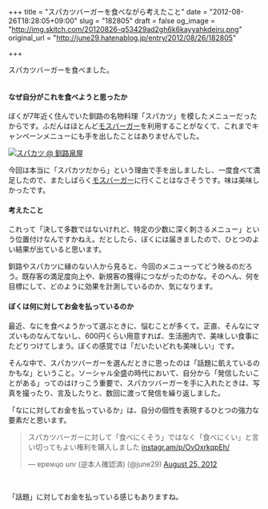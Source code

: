 +++
title = "スパカツバーガーを食べながら考えたこと"
date = "2012-08-26T18:28:05+09:00"
slug = "182805"
draft = false
og_image = "http://img.skitch.com/20120826-q53429ad2gh6k6kayyahkdeiru.png"
original_url = "http://june29.hatenablog.jp/entry/2012/08/26/182805"

+++

<p>スパカツバーガーを食べました。</p>
<p><img src="http://img.skitch.com/20120826-q53429ad2gh6k6kayyahkdeiru.png" alt="" height=""></p>

<div class="section">
    <h4>なぜ自分がこれを食べようと思ったか</h4>
    <p>ぼくが7年近く住んでいた釧路の名物料理「スパカツ」を模したメニューだったからです。ふだんはほとんど<a class="keyword" href="http://d.hatena.ne.jp/keyword/%A5%E2%A5%B9%A5%D0%A1%BC%A5%AC%A1%BC">モスバーガー</a>を利用することがなくて、これまでキャンペーンメニューにも手を出したことはありませんでした。</p>
<p><a href="http://www.flickr.com/photos/june29/5212599315/" title="スパカツ @ 釧路泉屋 by june29, on Flickr"><img src="http://farm6.staticflickr.com/5170/5212599315_b4c29cb6c6.jpg" alt="スパカツ @ 釧路泉屋"></a></p>
<p>今回は本当に「スパカツだから」という理由で手を出しましたし、一度食べて満足したので、またしばらく<a class="keyword" href="http://d.hatena.ne.jp/keyword/%A5%E2%A5%B9%A5%D0%A1%BC%A5%AC%A1%BC">モスバーガー</a>に行くことはなさそうです。味は美味しかったです。</p>

</div>
<div class="section">
    <h4>考えたこと</h4>
    <p>これって「決して多数ではないけれど、特定の少数に深く刺さるメニュー」という位置付けなんですかねえ。だとしたら、ぼくには届きましたので、ひとつのよい結果が出ていると思います。</p>
<p>釧路やスパカツに縁のない人から見ると、今回のメニューってどう映るのだろう。既存客の満足度向上や、新規客の獲得につながったのかな。そのへん、何を目標にして、どのように効果を計測しているのか、気になります。</p>

</div>
<div class="section">
    <h4>ぼくは何に対してお金を払っているのか</h4>
    <p>最近、なにを食べようかって選ぶときに、悩むことが多くて。正直、そんなにマズいものなんてないし、600円くらい用意すれば、生活圏内で、美味しい食事にたどりつけてしまう。ぼくの感覚では「だいたいどれも美味しい」です。</p>
<p>そんな中で、スパカツバーガーを選んだときに思ったのは「話題に飢えているのかもな」ということ。ソーシャル全盛の時代において、自分から「発信したいことがある」ってのはけっこう重要で、スパカツバーガーを手に入れたときは、写真を撮ったり、言及したりと、数回に渡って発信を繰り返しました。</p>
<p>「なにに対してお金を払っているか」は、自分の個性を表現するひとつの強力な要素だと思います。</p>
<p></p>
<blockquote class="twitter-tweet">
<p>スパカツバーガーに対して「食べにくそう」ではなく「食べにくい」と言い切ってもよい権利を購入しました <a href="http://t.co/Cw13RWIx" title="http://instagr.am/p/OvOxrkqpEh/">instagr.am/p/OvOxrkqpEh/</a></p>— ɐpɐʍɥo unɾ (逆本人確認済) (@june29) <a href="https://twitter.com/june29/status/239220752879067136" data-datetime="2012-08-25T04:40:46+00:00">August 25, 2012</a>
</blockquote>
<br>
<script src="//platform.twitter.com/widgets.js" charset="utf-8"></script><p>「話題」に対してお金を払っている感じもありますね。</p>

</div>
